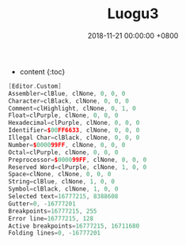 ﻿---
layout: post
title:  Luogu3
date:   2018-11-21 00:00:00 +0800
categories: document
tag: 测试
---

* content
{:toc}

```cpp
[Editor.Custom]
Assembler=clBlue, clNone, 0, 0, 0
Character=clBlack, clNone, 0, 0, 0
Comment=clHighlight, clNone, 0, 1, 0
Float=clPurple, clNone, 0, 0, 0
Hexadecimal=clPurple, clNone, 0, 0, 0
Identifier=$00FF6633, clNone, 0, 0, 0
Illegal Char=clBlack, clNone, 0, 0, 0
Number=$000099FF, clNone, 0, 0, 0
Octal=clPurple, clNone, 0, 0, 0
Preprocessor=$000099FF, clNone, 0, 0, 0
Reserved Word=clPurple, clNone, 1, 0, 0
Space=clNone, clNone, 0, 0, 0
String=clBlue, clNone, 1, 0, 0
Symbol=clBlack, clNone, 1, 0, 0
Selected text=16777215, 8388608
Gutter=0, -16777201
Breakpoints=16777215, 255
Error line=16777215, 128
Active breakpoints=16777215, 16711680
Folding lines=0, -16777201
```